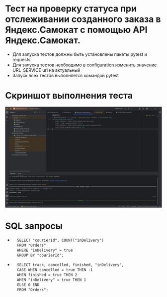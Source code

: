 ﻿# Тест на проверку статуса при отслеживании созданного заказа в Яндекс.Самокат с помощью API Яндекс.Самокат.
- Для запуска тестов должны быть установлены пакеты pytest и requests
- Для запуска тестов необходимо в configuration изменить значение URL_SERVICE url на актуальный
- Запуск всех тестов выполняется командой pytest

# Скриншот выполнения теста
![](test_result.jpg)

# SQL запросы
- ```
    SELECT "courierId", COUNT("inDelivery")
    FROM "Orders"
    WHERE "inDelivery" = true
    GROUP BY "courierId";
  ```
- ```
    SELECT track, cancelled, finished, "inDelivery",
    CASE WHEN cancelled = true THEN -1
    WHEN finished = true THEN 2
    WHEN "inDelivery" = true THEN 1
    ELSE 0 END
    FROM "Orders";
  ```